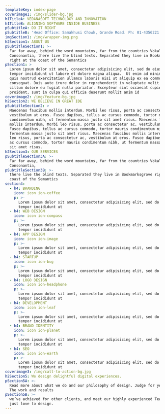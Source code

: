 ```yaml
---
templateKey: index-page
coverimage1: /img/slider-bg.jpg
h1TitleA: VEDANASOFT TECHNOLOGY AND INNOVATION
h1TitleB: ALIGNING SOFTWARE INSIDE BUSINESS
pSubtitleA: DO IT RIGHT
pSubtitleB: 'Head Office: Samakhusi Chowk, Grande Road. Ph: 01-4356221'
imgSection1: /img/wrapper-img.png
h2Section1: ABOUT US
pSubtitleSection1: >-
  Far far away, behind the word mountains, far from the countries Vokalia and
  Consonantia, there live the blind texts. Separated they live in Bookmarksgrove
  right at the coast of the Semantics
pSection1: >
  Lorem ipsum dolor sit amet, consectetur adipisicing elit, sed do eiusmod
  tempor incididunt ut labore et dolore magna aliqua.  Ut enim ad minim veniam,
  quis nostrud exercitation ullamco laboris nisi ut aliquip ex ea commodo
  consequat. Duis aute irure dolor in reprehenderit in voluptate velit esse
  cillum dolore eu fugiat nulla pariatur. Excepteur sint occaecat cupidatat non
  proident, sunt in culpa qui officia deserunt mollit anim id
coverimage2: /img/feature-bg.jpg
h2Section2: WE BELIEVE IN GREAT IDE
pSubtitleSection2: >
  Maecenas faucibus mollis interdum. Morbi leo risus, porta ac consectetur ac,
  vestibulum at eros. Fusce dapibus, tellus ac cursus commodo, tortor mauris
  condimentum nibh, ut fermentum massa justo sit amet risus. Maecenas faucibus
  mollis interdum. Morbi leo risus, porta ac consectetur ac, vestibulum at eros.
  Fusce dapibus, tellus ac cursus commodo, tortor mauris condimentum nibh, ut
  fermentum massa justo sit amet risus. Maecenas faucibus mollis interdum. Morbi
  leo risus, porta ac consectetur ac, vestibulum at eros. Fusce dapibus, tellus
  ac cursus commodo, tortor mauris condimentum nibh, ut fermentum massa justo
  sit amet risus.
h2Section3: OUR SERVICES
pSubtitleSection3A: >-
  Far far away, behind the word mountains, far from the countries Vokalia and
  Consonantia,
pSubtitleSection3B: >-
  there live the blind texts. Separated they live in Bookmarksgrove right at the
  coast of the Semantics
section4:
  - h4: BRANDING
    icon: icon ion-coffee
    p: >-
      Lorem ipsum dolor sit amet, consectetur adipisicing elit, sed do eiusmod
      tempor incididunt ut
  - h4: WEB DESIGN
    icon: icon ion-compass
    p: >-
      Lorem ipsum dolor sit amet, consectetur adipisicing elit, sed do eiusmod
      tempor incididunt ut
  - h4: APP DESIGN
    icon: icon ion-image
    p: >-
      Lorem ipsum dolor sit amet, consectetur adipisicing elit, sed do eiusmod
      tempor incididunt ut
  - h4: STARTUP
    icon: icon ion-bug
    p: >-
      Lorem ipsum dolor sit amet, consectetur adipisicing elit, sed do eiusmod
      tempor incididunt ut
  - h4: LOGO DESIGN
    icon: icon ion-headphone
    p: >-
      Lorem ipsum dolor sit amet, consectetur adipisicing elit, sed do eiusmod
      tempor incididunt ut
  - h4: DEVELOPMENT
    icon: icon ion-leaf
    p: >-
      Lorem ipsum dolor sit amet, consectetur adipisicing elit, sed do eiusmod
      tempor incididunt ut
  - h4: BRAND IDENTITY
    icon: icon ion-planet
    p: >-
      Lorem ipsum dolor sit amet, consectetur adipisicing elit, sed do eiusmod
      tempor incididunt ut
  - h4: SEO
    icon: icon ion-earth
    p: >-
      Lorem ipsum dolor sit amet, consectetur adipisicing elit, sed do eiusmod
      tempor incididunt ut
coverimage3: /img/call-to-action-bg.jpg
h2Section5: We design delightful digital experiences.
pSection5A: >-
  Read more about what we do and our philosophy of design. Judge for yourself
  The work and results
pSection5B: >-
  we’ve achieved for other clients, and meet our highly experienced Team who
  just love to design.
---
```


